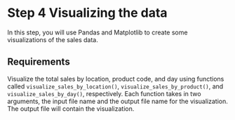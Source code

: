 # Step 4 Visualizing the data

In this step, you will use Pandas and Matplotlib to create some visualizations of the sales data.

## Requirements

Visualize the total sales by location, product code, and day using functions called `visualize_sales_by_location()`, `visualize_sales_by_product()`, and `visualize_sales_by_day()`, respectively. Each function takes in two arguments, the input file name and the output file name for the visualization. The output file will contain the visualization.
